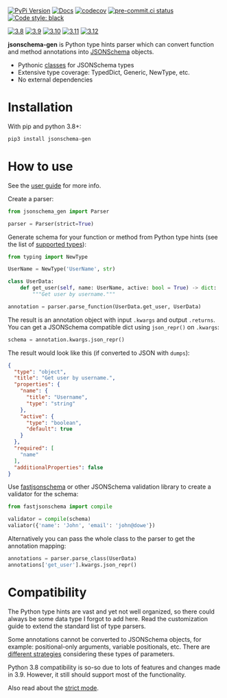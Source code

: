 [![PyPi Version](https://img.shields.io/pypi/v/jsonschema-gen.svg)](https://pypi.python.org/pypi/jsonschema-gen/)
[![Docs](https://readthedocs.org/projects/jsonschema-gen/badge/?version=latest&style=flat)](https://jsonschema-gen.readthedocs.io)
[![codecov](https://codecov.io/gh/violet-black/jsonschema-gen/graph/badge.svg?token=FEUUMQELFX)](https://codecov.io/gh/violet-black/jsonschema-gen)
[![pre-commit.ci status](https://results.pre-commit.ci/badge/github/violet-black/jsonschema-gen/master.svg)](https://results.pre-commit.ci/latest/github/violet-black/jsonschema-gen/master)
[![Code style: black](https://img.shields.io/badge/code%20style-black-000000.svg)](https://github.com/psf/black)

[![3.8](https://github.com/violet-black/jsonschema-gen/actions/workflows/py38.yaml/badge.svg)](https://github.com/violet-black/jsonschema-gen/actions/workflows/py38.yaml)
[![3.9](https://github.com/violet-black/jsonschema-gen/actions/workflows/py39.yaml/badge.svg)](https://github.com/violet-black/jsonschema-gen/actions/workflows/py39.yaml)
[![3.10](https://github.com/violet-black/jsonschema-gen/actions/workflows/py310.yaml/badge.svg)](https://github.com/violet-black/jsonschema-gen/actions/workflows/py310.yaml)
[![3.11](https://github.com/violet-black/jsonschema-gen/actions/workflows/py311.yaml/badge.svg)](https://github.com/violet-black/jsonschema-gen/actions/workflows/py311.yaml)
[![3.12](https://github.com/violet-black/jsonschema-gen/actions/workflows/py312.yaml/badge.svg)](https://github.com/violet-black/jsonschema-gen/actions/workflows/py312.yaml)

**jsonschema-gen** is Python type hints parser which can convert function and method annotations
into [JSONSchema](https://json-schema.org) objects.

- Pythonic [classes](https://jsonschema-gen.readthedocs.io/reference.html) for JSONSchema types
- Extensive type coverage: TypedDict, Generic, NewType, etc.
- No external dependencies

# Installation

With pip and python 3.8+:

```bash
pip3 install jsonschema-gen
```

# How to use

See the [user guide](https://jsonschema-gen.readthedocs.io/guide.html) for more info.

Create a parser:

```python
from jsonschema_gen import Parser

parser = Parser(strict=True)
```

Generate schema for your function or method from Python type hints
(see the list of [supported types](https://jsonschema-gen.readthedocs.io/type_map.html)):

```python
from typing import NewType

UserName = NewType('UserName', str)

class UserData:
    def get_user(self, name: UserName, active: bool = True) -> dict:
        """Get user by username."""

annotation = parser.parse_function(UserData.get_user, UserData)
```

The result is an annotation object with input `.kwargs` and output `.returns`. You can get a JSONSchema compatible dict
using `json_repr()` on `.kwargs`:

```python
schema = annotation.kwargs.json_repr()
```

The result would look like this (if converted to JSON with `dumps`):

```json
{
  "type": "object",
  "title": "Get user by username.",
  "properties": {
    "name": {
      "title": "Username",
      "type": "string"
    },
    "active": {
      "type": "boolean",
      "default": true
    }
  },
  "required": [
    "name"
  ],
  "additionalProperties": false
}
```

Use [fastjsonschema](https://github.com/horejsek/python-fastjsonschema) or other JSONSchema validation library to
create a validator for the schema:

```python
from fastjsonschema import compile

validator = compile(schema)
valiator({'name': 'John', 'email': 'john@dowe'})
```

Alternatively you can pass the whole class to the parser to get the annotation mapping:

```python
annotations = parser.parse_class(UserData)
annotations['get_user'].kwargs.json_repr()
```

# Compatibility

The Python type hints are vast and yet not well organized, so there could always be some data type I forgot to add
here. Read the customization guide to extend the standard list of type parsers.

Some annotations cannot be converted to JSONSchema objects, for example: positional-only arguments, variable
positionals, etc. There are [different strategies](https://jsonschema-gen.readthedocs.io/guide.html#variable-args)
considering these types of parameters.

Python 3.8 compatibility is so-so due to lots of features and changes made in 3.9. However, it still should support
most of the functionality.

Also read about the [strict mode](https://jsonschema-gen.readthedocs.io/guide.html#strict-mode).
